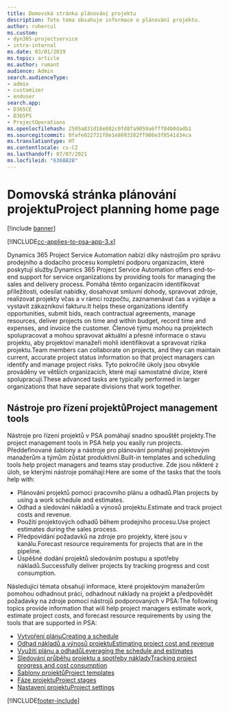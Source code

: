 ```yaml
---
title: Domovská stránka plánování projektu
description: Toto téma obsahuje informace o plánování projektu.
author: ruhercul
ms.custom:
- dyn365-projectservice
- intro-internal
ms.date: 03/01/2019
ms.topic: article
ms.author: rumant
audience: Admin
search.audienceType:
- admin
- customizer
- enduser
search.app:
- D365CE
- D365PS
- ProjectOperations
ms.openlocfilehash: 2505a831d18e882c0fd8fa9059a6fff84b0dadb1
ms.sourcegitcommit: 0fafe022731f0e1e8693382ff906e3f8541d34ca
ms.translationtype: HT
ms.contentlocale: cs-CZ
ms.lasthandoff: 07/07/2021
ms.locfileid: "6368828"
---
```

# <a name="project-planning-home-page"></a><span data-ttu-id="35402-103">Domovská stránka plánování projektu</span><span class="sxs-lookup"><span data-stu-id="35402-103">Project planning home page</span></span>

[!include [banner](../includes/psa-now-project-operations.md)]

[!INCLUDE[cc-applies-to-psa-app-3.x](../includes/cc-applies-to-psa-app-3x.md)]

<span data-ttu-id="35402-104">Dynamics 365 Project Service Automation nabízí díky nástrojům pro správu prodejního a dodacího procesu kompletní podporu organizacím, které poskytují služby.</span><span class="sxs-lookup"><span data-stu-id="35402-104">Dynamics 365 Project Service Automation offers end-to-end support for service organizations by providing tools for managing the sales and delivery process.</span></span> <span data-ttu-id="35402-105">Pomáhá těmto organizacím identifikovat příležitosti, odesílat nabídky, dosahovat smluvní dohody, spravovat zdroje, realizovat projekty včas a v rámci rozpočtu, zaznamenávat čas a výdaje a vystavit zákazníkovi fakturu.</span><span class="sxs-lookup"><span data-stu-id="35402-105">It helps these organizations identify opportunities, submit bids, reach contractual agreements, manage resources, deliver projects on time and within budget, record time and expenses, and invoice the customer.</span></span> <span data-ttu-id="35402-106">Členové týmu mohou na projektech spolupracovat a mohou spravovat aktuální a přesné informace o stavu projektu, aby projektoví manažeři mohli identifikovat a spravovat rizika projektu.</span><span class="sxs-lookup"><span data-stu-id="35402-106">Team members can collaborate on projects, and they can maintain current, accurate project status information so that project managers can identify and manage project risks.</span></span> <span data-ttu-id="35402-107">Tyto pokročilé úkoly jsou obvykle prováděny ve větších organizacích, které mají samostatné divize, které spolupracují.</span><span class="sxs-lookup"><span data-stu-id="35402-107">These advanced tasks are typically performed in larger organizations that have separate divisions that work together.</span></span>

## <a name="project-management-tools"></a><span data-ttu-id="35402-108">Nástroje pro řízení projektů</span><span class="sxs-lookup"><span data-stu-id="35402-108">Project management tools</span></span>

<span data-ttu-id="35402-109">Nástroje pro řízení projektů v PSA pomáhají snadno spouštět projekty.</span><span class="sxs-lookup"><span data-stu-id="35402-109">The project management tools in PSA help you easily run projects.</span></span> <span data-ttu-id="35402-110">Předdefinované šablony a nástroje pro plánování pomáhají projektovým manažerům a týmům zůstat produktivní.</span><span class="sxs-lookup"><span data-stu-id="35402-110">Built-in templates and scheduling tools help project managers and teams stay productive.</span></span> <span data-ttu-id="35402-111">Zde jsou některé z úloh, se kterými nástroje pomáhají:</span><span class="sxs-lookup"><span data-stu-id="35402-111">Here are some of the tasks that the tools help with:</span></span>

- <span data-ttu-id="35402-112">Plánování projektů pomocí pracovního plánu a odhadů.</span><span class="sxs-lookup"><span data-stu-id="35402-112">Plan projects by using a work schedule and estimates.</span></span>
- <span data-ttu-id="35402-113">Odhad a sledování nákladů a výnosů projektu.</span><span class="sxs-lookup"><span data-stu-id="35402-113">Estimate and track project costs and revenue.</span></span>
- <span data-ttu-id="35402-114">Použití projektových odhadů během prodejního procesu.</span><span class="sxs-lookup"><span data-stu-id="35402-114">Use project estimates during the sales process.</span></span>
- <span data-ttu-id="35402-115">Předpovídání požadavků na zdroje pro projekty, které jsou v kanálu.</span><span class="sxs-lookup"><span data-stu-id="35402-115">Forecast resource requirements for projects that are in the pipeline.</span></span>
- <span data-ttu-id="35402-116">Úspěšné dodání projektů sledováním postupu a spotřeby nákladů.</span><span class="sxs-lookup"><span data-stu-id="35402-116">Successfully deliver projects by tracking progress and cost consumption.</span></span>

<span data-ttu-id="35402-117">Následující témata obsahují informace, které projektovým manažerům pomohou odhadnout práci, odhadnout náklady na projekt a předpovědět požadavky na zdroje pomocí nástrojů podporovaných v PSA:</span><span class="sxs-lookup"><span data-stu-id="35402-117">The following topics provide information that will help project managers estimate work, estimate project costs, and forecast resource requirements by using the tools that are supported in PSA:</span></span>

- [<span data-ttu-id="35402-118">Vytvoření plánu</span><span class="sxs-lookup"><span data-stu-id="35402-118">Creating a schedule</span></span>](project-creating.md)
- [<span data-ttu-id="35402-119">Odhad nákladů a výnosů projektu</span><span class="sxs-lookup"><span data-stu-id="35402-119">Estimating project cost and revenue</span></span>](project-estimating.md)
- [<span data-ttu-id="35402-120">Využití plánu a odhadů</span><span class="sxs-lookup"><span data-stu-id="35402-120">Leveraging the schedule and estimates</span></span>](project-leveraging.md)
- [<span data-ttu-id="35402-121">Sledování průběhu projektu a spotřeby náklady</span><span class="sxs-lookup"><span data-stu-id="35402-121">Tracking project progress and cost consumption</span></span>](project-tracking.md)
- [<span data-ttu-id="35402-122">Šablony projektů</span><span class="sxs-lookup"><span data-stu-id="35402-122">Project templates</span></span>](project-templates.md)
- [<span data-ttu-id="35402-123">Fáze projektu</span><span class="sxs-lookup"><span data-stu-id="35402-123">Project stages</span></span>](project-stages.md)
- [<span data-ttu-id="35402-124">Nastavení projektu</span><span class="sxs-lookup"><span data-stu-id="35402-124">Project settings</span></span>](project-settings.md)


[!INCLUDE[footer-include](../includes/footer-banner.md)]